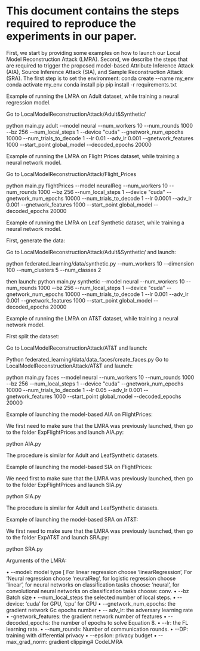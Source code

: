 # This document contains the steps required to reproduce the experiments in our paper.



First, we start by providing some examples on how to launch our Local Model Reconstruction Attack (LMRA). Second, we describe the steps that are required to trigger the proposed model-based Attribute Inference Attack (AIA), Source Inference Attack (SIA), and Sample Reconstruction Attack (SRA).
The first step is to set the environment:
conda create --name my_env
conda activate my_env
conda install pip
pip install -r requirements.txt



Example of running the LMRA on Adult dataset, while training a neural regression model.

Go to LocalModelReconstructionAttack/Adult&Synthetic/

python main.py adult --model neural --num_workers 10 --num_rounds 1000 --bz 256 --num_local_steps 1 --device "cuda" --gnetwork_num_epochs 10000 --num_trials_to_decode 1 --lr 0.01 --adv_lr 0.001 --gnetwork_features 1000 --start_point global_model --decoded_epochs 20000

Example of running the LMRA on Flight Prices dataset, while training a neural network model.

Go to LocalModelReconstructionAttack/Flight_Prices

python main.py flightPrices --model neuralReg --num_workers 10 --num_rounds 1000 --bz 256 --num_local_steps 1 --device "cuda" --gnetwork_num_epochs 10000 --num_trials_to_decode 1 --lr 0.0001 --adv_lr 0.001 --gnetwork_features 1000 --start_point global_model --decoded_epochs 20000

Example of running the LMRA on Leaf Synthetic dataset, while training a neural network model.

First, generate the data:

Go to LocalModelReconstructionAttack/Adult&Synthetic/ and launch:

python federated_learning/data/synthetic.py --num_workers 10 --dimension 100 --num_clusters 5 --num_classes 2

then launch:
python main.py synthetic --model neural --num_workers 10 --num_rounds 1000 --bz 256 --num_local_steps 1 --device "cuda" --gnetwork_num_epochs 10000 --num_trials_to_decode 1 --lr 0.001 --adv_lr 0.001 --gnetwork_features 1000 --start_point global_model --decoded_epochs 20000

Example of running the LMRA on AT&T dataset, while training a neural network model.

First split the dataset:

Go to LocalModelReconstructionAttack/AT&T and launch:

Python federated_learning/data/data_faces/create_faces.py
Go to LocalModelReconstructionAttack/AT&T and launch:

python main.py faces --model neural --num_workers 10 --num_rounds 1000 --bz 256 --num_local_steps 1 --device "cuda" --gnetwork_num_epochs 10000 --num_trials_to_decode 1 --lr 0.05 --adv_lr 0.001 --gnetwork_features 1000 --start_point global_model --decoded_epochs 20000

Example of launching the model-based AIA on FlightPrices:

We first need to make sure that the LMRA was previously launched, then go to the folder ExpFlightPrices and launch AIA.py:

python AIA.py

The procedure is similar for Adult and LeafSynthetic datasets.

Example of launching the model-based SIA on FlightPrices:

We need first to make sure that the LMRA was previously launched, then go to the folder ExpFlightPrices and launch SIA.py

python SIA.py

The procedure is similar for Adult and LeafSynthetic datasets.

Example of launching the model-based SRA on AT&T:

We first need to make sure that the LMRA was previously launched, then go to the folder ExpAT&T and launch SRA.py:

python SRA.py




Arguments of the LMRA:

•	--model: model type [ For linear regression choose ‘linearRegression’, For ‘Neural regression choose ‘neuralReg’, for logistic regression choose ‘linear’, for neural networks on classification tasks choose: ‘neural’, for convolutional neural networks on classification tasks choose: conv.
•	--bz  Batch size
•	 --num_local_steps  the selected number of local steps.
•	--device: ‘cuda’ for GPU, ‘cpu’ for CPU
•	--gnetwork_num_epochs: the gradient network Gc epochs number
•	-- adv_lr: the adversary learning rate
•	-gnetwork_features: the gradient network number of features
•	--decoded_epochs: the number of epochs to solve Equation 8.
•	--lr: the FL learning rate.
•	--num_rounds: Number of communication rounds.
•	--DP: training with differential privacy
•	--epsilon: privacy budget
•	--max_grad_norm: gradient clipping# CodeLMRA
